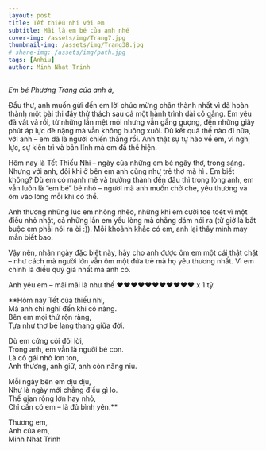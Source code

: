 ```yaml
---
layout: post
title: Tết thiếu nhi với em
subtitle: Mãi là em bé của anh nhé
cover-img: /assets/img/Trang7.jpg
thumbnail-img: /assets/img/Trang38.jpg
# share-img: /assets/img/path.jpg
tags: [Anhiu]
author: Minh Nhat Trinh
---
```

*Em bé Phương Trang của anh à,*

Đầu thư, anh muốn gửi đến em lời chúc mừng chân thành nhất vì đã hoàn thành một bài thi đầy thử thách sau cả một hành trình dài cố gắng. Em yêu đã vất vả rồi, từ những lần mệt mỏi nhưng vẫn gắng gượng, đến những giây phút áp lực đè nặng mà vẫn không buông xuôi. Dù kết quả thế nào đi nữa, với anh – em đã là người chiến thắng rồi. Anh thật sự tự hào về em, vì nghị lực, sự kiên trì và bản lĩnh mà em đã thể hiện.

Hôm nay là Tết Thiếu Nhi – ngày của những em bé ngây thơ, trong sáng. Nhưng với anh, đôi khi ở bên em anh cũng như trẻ thơ mà hì . Em biết không? Dù em có mạnh mẽ và trưởng thành đến đâu thì trong lòng anh, em vẫn luôn là “em bé” bé nhỏ – người mà anh muốn chở che, yêu thương và ôm vào lòng mỗi khi có thể.

Anh thương những lúc em nhõng nhẽo, những khi em cười toe toét vì một điều nhỏ nhặt, cả những lần em yếu lòng mà chẳng dám nói ra (từ giờ là bắt buộc em phải nói ra òi :)). Mỗi khoảnh khắc có em, anh lại thấy mình may mắn biết bao.

Vậy nên, nhân ngày đặc biệt này, hãy cho anh được ôm em một cái thật chặt – như cách mà người lớn vẫn ôm một đứa trẻ mà họ yêu thương nhất. Vì em chính là điều quý giá nhất mà anh có.

Anh yêu em – mãi mãi là như thế ❤️❤️❤️❤️❤️❤️❤️❤️❤️❤️❤️ x 1 tỷ.

**Hôm nay Tết của thiếu nhi,  
Mà anh chỉ nghĩ đến khi có nàng.  
Bên em mọi thứ rộn ràng,  
Tựa như thơ bé lang thang giữa đời.  

Dù em cứng cỏi đôi lời,  
Trong anh, em vẫn là người bé con.  
Là cô gái nhỏ lon ton,  
Anh thương, anh giữ, anh còn nâng niu.  

Mỗi ngày bên em dịu dịu,  
Như là ngày mới chẳng điều gì lo.  
Thế gian rộng lớn hay nhỏ,  
Chỉ cần có em – là đủ bình yên.**

Thương em,  
Anh của em,  
Minh Nhat Trinh